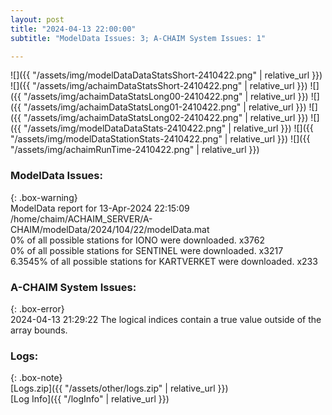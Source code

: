 ```yaml
---
layout: post
title: "2024-04-13 22:00:00"
subtitle: "ModelData Issues: 3; A-CHAIM System Issues: 1"

---
```


![]({{ "/assets/img/modelDataDataStatsShort-2410422.png" | relative_url }})
![]({{ "/assets/img/achaimDataStatsShort-2410422.png" | relative_url }})
![]({{ "/assets/img/achaimDataStatsLong00-2410422.png" | relative_url }})
![]({{ "/assets/img/achaimDataStatsLong01-2410422.png" | relative_url }})
![]({{ "/assets/img/achaimDataStatsLong02-2410422.png" | relative_url }})
![]({{ "/assets/img/modelDataDataStats-2410422.png" | relative_url }})
![]({{ "/assets/img/modelDataStationStats-2410422.png" | relative_url }})
![]({{ "/assets/img/achaimRunTime-2410422.png" | relative_url }})


### ModelData Issues:  
  
{: .box-warning}  
 ModelData report for 13-Apr-2024 22:15:09   
 /home/chaim/ACHAIM_SERVER/A-CHAIM/modelData/2024/104/22/modelData.mat   
 0% of all possible stations for IONO were downloaded. x3762   
 0% of all possible stations for SENTINEL were downloaded. x3217   
 6.3545% of all possible stations for KARTVERKET were downloaded. x233   
  
### A-CHAIM System Issues:  
  
{: .box-error}  
2024-04-13 21:29:22 The logical indices contain a true value outside of the array bounds.  

### Logs:  
  
{: .box-note}  
[Logs.zip]({{ "/assets/other/logs.zip" | relative_url }})  
[Log Info]({{ "/logInfo" | relative_url }})  
